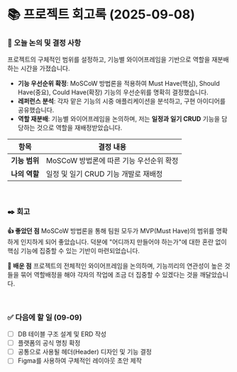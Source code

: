 # 📚 프로젝트 회고록 (2025-09-08)

### 📌 오늘 논의 및 결정 사항
프로젝트의 구체적인 범위를 설정하고, 기능별 와이어프레임을 기반으로 역할을 재분배하는 시간을 가졌습니다.

- **기능 우선순위 확정**: MoSCoW 방법론을 적용하여 Must Have(핵심), Should Have(중요), Could Have(확장) 기능의 우선순위를 명확히 결정했습니다.
- **레퍼런스 분석**: 각자 맡은 기능의 시중 애플리케이션을 분석하고, 구현 아이디어를 공유했습니다.
- **역할 재분배**: 기능별 와이어프레임을 논의하며, 저는 **일정과 일기 CRUD** 기능을 담당하는 것으로 역할을 재배정받았습니다.

| 항목 | 결정 내용 |
| --- | --- |
| **기능 범위** | MoSCoW 방법론에 따른 기능 우선순위 확정 |
| **나의 역할** | 일정 및 일기 CRUD 기능 개발로 재배정 |

<br>

### ✒️ 회고

**👍 좋았던 점**
MoSCoW 방법론을 통해 팀원 모두가 MVP(Must Have)의 범위를 명확하게 인지하게 되어 좋았습니다. 덕분에 "어디까지 만들어야 하는가"에 대한 혼란 없이 핵심 기능에 집중할 수 있는 기반이 마련되었습니다.

**🤔 배운 점**
프로젝트의 전체적인 와이어프레임을 논의하며, 기능끼리의 연관성이 높은 것들을 묶어 역할배정을 해야 각자의 작업에 조금 더 집중할 수 있겠다는 것을 깨달았습니다.

<br>

### ✅ 다음에 할 일 (09-09)
- [ ] DB 테이블 구조 설계 및 ERD 작성
- [ ] 플랫폼의 공식 명칭 확정
- [ ] 공통으로 사용될 헤더(Header) 디자인 및 기능 결정
- [ ] Figma를 사용하여 구체적인 레이아웃 초안 제작
